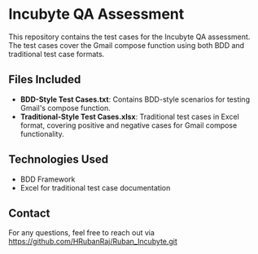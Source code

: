# Incubyte QA Assessment

This repository contains the test cases for the Incubyte QA assessment. The test cases cover the Gmail compose function using both BDD and traditional test case formats.

## Files Included

- **BDD-Style Test Cases.txt**: Contains BDD-style scenarios for testing Gmail's compose function.
- **Traditional-Style Test Cases.xlsx**: Traditional test cases in Excel format, covering positive and negative cases for Gmail compose functionality.


## Technologies Used

- BDD Framework
- Excel for traditional test case documentation

## Contact

For any questions, feel free to reach out via https://github.com/HRubanRaj/Ruban_Incubyte.git
